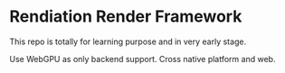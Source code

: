 # Rendiation Render Framework

This repo is totally for learning purpose and in very early stage.

Use WebGPU as only backend support. Cross native platform and web.
